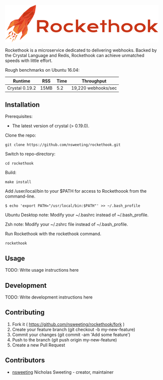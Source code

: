 ![alt tag](https://github.com/nsweeting/rockethook/blob/master/rockethook-logo.png?raw=true)

Rockethook is a microservice dedicated to delivering webhooks. Backed by the Crystal Language and Redis, Rockethook can achieve unmatched speeds with little effort.

Rough benchmarks on Ubuntu 16.04:

Runtime | RSS | Time | Throughput
--------|-----|------|-------------
Crystal 0.19.2 | 15MB | 5.2 | 19,220 webhooks/sec

## Installation

Prerequisites:

* The latest version of crystal (> 0.19.0).

Clone the repo:
```
git clone https://github.com/nsweeting/rockethook.git
```
Switch to repo-directory:
```
cd rockethook
```
Build:
```
make install
```
Add /user/local/bin to your $PATH for access to Rockethoook from the command-line.
```
$ echo 'export PATH="/usr/local/bin:$PATH"' >> ~/.bash_profile
```
Ubuntu Desktop note: Modify your ~/.bashrc instead of ~/.bash_profile.

Zsh note: Modify your ~/.zshrc file instead of ~/.bash_profile.

Run Rockethook with the rockethook command.

```
rockethook
```

## Usage

TODO: Write usage instructions here

## Development

TODO: Write development instructions here

## Contributing

1. Fork it ( https://github.com/nsweeting/rockethook/fork )
2. Create your feature branch (git checkout -b my-new-feature)
3. Commit your changes (git commit -am 'Add some feature')
4. Push to the branch (git push origin my-new-feature)
5. Create a new Pull Request

## Contributors

- [nsweeting](https://github.com/nsweeting) Nicholas Sweeting - creator, maintainer
